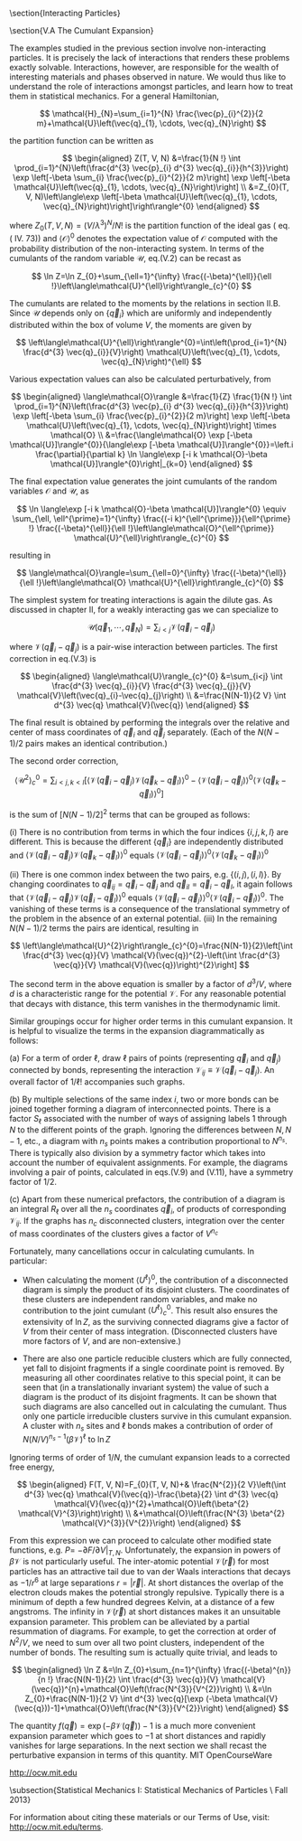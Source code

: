 \section{Interacting Particles}

\section{V.A The Cumulant Expansion}

The examples studied in the previous section involve non-interacting particles. It is precisely the lack of interactions that renders these problems exactly solvable. Interactions, however, are responsible for the wealth of interesting materials and phases observed in nature. We would thus like to understand the role of interactions amongst particles, and learn how to treat them in statistical mechanics. For a general Hamiltonian,

$$
\mathcal{H}_{N}=\sum_{i=1}^{N} \frac{\vec{p}_{i}^{2}}{2 m}+\mathcal{U}\left(\vec{q}_{1}, \cdots, \vec{q}_{N}\right)
$$

the partition function can be written as

$$
\begin{aligned}
Z(T, V, N) &=\frac{1}{N !} \int \prod_{i=1}^{N}\left(\frac{d^{3} \vec{p}_{i} d^{3} \vec{q}_{i}}{h^{3}}\right) \exp \left[-\beta \sum_{i} \frac{\vec{p}_{i}^{2}}{2 m}\right] \exp \left[-\beta \mathcal{U}\left(\vec{q}_{1}, \cdots, \vec{q}_{N}\right)\right] \\
&=Z_{0}(T, V, N)\left\langle\exp \left[-\beta \mathcal{U}\left(\vec{q}_{1}, \cdots, \vec{q}_{N}\right)\right]\right\rangle^{0}
\end{aligned}
$$

where $Z_{0}(T, V, N)=\left(V / \lambda^{3}\right)^{N} / N !$ is the partition function of the ideal gas $($ eq. $($ IV. 73$))$ and $\langle\mathcal{O}\rangle^{0}$ denotes the expectation value of $\mathcal{O}$ computed with the probability distribution of the non-interacting system. In terms of the cumulants of the random variable $\mathcal{U}$, eq.(V.2) can be recast as

$$
\ln Z=\ln Z_{0}+\sum_{\ell=1}^{\infty} \frac{(-\beta)^{\ell}}{\ell !}\left\langle\mathcal{U}^{\ell}\right\rangle_{c}^{0}
$$

The cumulants are related to the moments by the relations in section II.B. Since $\mathcal{U}$ depends only on $\left\{\vec{q}_{i}\right\}$ which are uniformly and independently distributed within the box of volume $V$, the moments are given by

$$
\left\langle\mathcal{U}^{\ell}\right\rangle^{0}=\int\left(\prod_{i=1}^{N} \frac{d^{3} \vec{q}_{i}}{V}\right) \mathcal{U}\left(\vec{q}_{1}, \cdots, \vec{q}_{N}\right)^{\ell}
$$

Various expectation values can also be calculated perturbatively, from

$$
\begin{aligned}
\langle\mathcal{O}\rangle &=\frac{1}{Z} \frac{1}{N !} \int \prod_{i=1}^{N}\left(\frac{d^{3} \vec{p}_{i} d^{3} \vec{q}_{i}}{h^{3}}\right) \exp \left[-\beta \sum_{i} \frac{\vec{p}_{i}^{2}}{2 m}\right] \exp \left[-\beta \mathcal{U}\left(\vec{q}_{1}, \cdots, \vec{q}_{N}\right)\right] \times \mathcal{O} \\
&=\frac{\langle\mathcal{O} \exp [-\beta \mathcal{U}]\rangle^{0}}{\langle\exp [-\beta \mathcal{U}]\rangle^{0}}=\left.i \frac{\partial}{\partial k} \ln \langle\exp [-i k \mathcal{O}-\beta \mathcal{U}]\rangle^{0}\right|_{k=0}
\end{aligned}
$$

The final expectation value generates the joint cumulants of the random variables $\mathcal{O}$ and $\mathcal{U}$, as

$$
\ln \langle\exp [-i k \mathcal{O}-\beta \mathcal{U}]\rangle^{0} \equiv \sum_{\ell, \ell^{\prime}=1}^{\infty} \frac{(-i k)^{\ell^{\prime}}}{\ell^{\prime} !} \frac{(-\beta)^{\ell}}{\ell !}\left\langle\mathcal{O}^{\ell^{\prime}} \mathcal{U}^{\ell}\right\rangle_{c}^{0}
$$

resulting in

$$
\langle\mathcal{O}\rangle=\sum_{\ell=0}^{\infty} \frac{(-\beta)^{\ell}}{\ell !}\left\langle\mathcal{O} \mathcal{U}^{\ell}\right\rangle_{c}^{0}
$$

The simplest system for treating interactions is again the dilute gas. As discussed in chapter II, for a weakly interacting gas we can specialize to

$$
\mathcal{U}\left(\vec{q}_{1}, \cdots, \vec{q}_{N}\right)=\sum_{i<j} \mathcal{V}\left(\vec{q}_{i}-\vec{q}_{j}\right)
$$

where $\mathcal{V}\left(\vec{q}_{i}-\vec{q}_{j}\right)$ is a pair-wise interaction between particles. The first correction in eq.(V.3) is

$$
\begin{aligned}
\langle\mathcal{U}\rangle_{c}^{0} &=\sum_{i<j} \int \frac{d^{3} \vec{q}_{i}}{V} \frac{d^{3} \vec{q}_{j}}{V} \mathcal{V}\left(\vec{q}_{i}-\vec{q}_{j}\right) \\
&=\frac{N(N-1)}{2 V} \int d^{3} \vec{q} \mathcal{V}(\vec{q})
\end{aligned}
$$

The final result is obtained by performing the integrals over the relative and center of mass coordinates of $\vec{q}_{i}$ and $\vec{q}_{j}$ separately. (Each of the $N(N-1) / 2$ pairs makes an identical contribution.)

The second order correction,

$$
\left\langle\mathcal{U}^{2}\right\rangle_{c}^{0}=\sum_{i<j, k<l}\left[\left\langle\mathcal{V}\left(\vec{q}_{i}-\vec{q}_{j}\right) \mathcal{V}\left(\vec{q}_{k}-\vec{q}_{l}\right)\right\rangle^{0}-\left\langle\mathcal{V}\left(\vec{q}_{i}-\vec{q}_{j}\right)\right\rangle^{0}\left\langle\mathcal{V}\left(\vec{q}_{k}-\vec{q}_{l}\right)\right\rangle^{0}\right]
$$

is the sum of $[N(N-1) / 2]^{2}$ terms that can be grouped as follows:

(i) There is no contribution from terms in which the four indices $\{i, j, k, l\}$ are different. This is because the different $\left\{\vec{q}_{i}\right\}$ are independently distributed and $\left\langle\mathcal{V}\left(\vec{q}_{i}-\vec{q}_{j}\right) \mathcal{V}\left(\vec{q}_{k}-\vec{q}_{l}\right)\right\rangle^{0}$ equals $\left\langle\mathcal{V}\left(\vec{q}_{i}-\vec{q}_{j}\right)\right\rangle^{0}\left\langle\mathcal{V}\left(\vec{q}_{k}-\vec{q}_{l}\right)\right\rangle^{0}$

(ii) There is one common index between the two pairs, e.g. $\{(i, j),(i, l)\} .$ By changing coordinates to $\vec{q}_{i j}=\vec{q}_{i}-\vec{q}_{j}$ and $\vec{q}_{i l}=\vec{q}_{i}-\vec{q}_{l}$, it again follows that $\left\langle\mathcal{V}\left(\vec{q}_{i}-\vec{q}_{j}\right) \mathcal{V}\left(\vec{q}_{i}-\vec{q}_{l}\right)\right\rangle^{0}$ equals $\left\langle\mathcal{V}\left(\vec{q}_{i}-\vec{q}_{j}\right)\right\rangle^{0}\left\langle\mathcal{V}\left(\vec{q}_{i}-\vec{q}_{l}\right)\right\rangle^{0} .$ The vanishing of these terms is a consequence of the translational symmetry of the problem in the absence of an external potential. (iii) In the remaining $N(N-1) / 2$ terms the pairs are identical, resulting in

$$
\left\langle\mathcal{U}^{2}\right\rangle_{c}^{0}=\frac{N(N-1)}{2}\left[\int \frac{d^{3} \vec{q}}{V} \mathcal{V}(\vec{q})^{2}-\left(\int \frac{d^{3} \vec{q}}{V} \mathcal{V}(\vec{q})\right)^{2}\right]
$$

The second term in the above equation is smaller by a factor of $d^{3} / V$, where $d$ is a characteristic range for the potential $\mathcal{V} .$ For any reasonable potential that decays with distance, this term vanishes in the thermodynamic limit.

Similar groupings occur for higher order terms in this cumulant expansion. It is helpful to visualize the terms in the expansion diagrammatically as follows:

(a) For a term of order $\ell$, draw $\ell$ pairs of points (representing $\vec{q}_{i}$ and $\left.\vec{q}_{j}\right)$ connected by bonds, representing the interaction $\mathcal{V}_{i j} \equiv \mathcal{V}\left(\vec{q}_{i}-\vec{q}_{j}\right) .$ An overall factor of $1 / \ell !$ accompanies such graphs.

(b) By multiple selections of the same index $i$, two or more bonds can be joined together forming a diagram of interconnected points. There is a factor $S_{\ell}$ associated with the number of ways of assigning labels 1 through $N$ to the different points of the graph. Ignoring the differences between $N, N-1$, etc., a diagram with $n_{s}$ points makes a contribution proportional to $N^{n_{s}}$. There is typically also division by a symmetry factor which takes into account the number of equivalent assignments. For example, the diagrams involving a pair of points, calculated in eqs.(V.9) and (V.11), have a symmetry factor of $1 / 2$.

(c) Apart from these numerical prefactors, the contribution of a diagram is an integral $R_{\ell}$ over all the $n_{s}$ coordinates $\vec{q}_{i}$, of products of corresponding $\mathcal{V}_{i j} .$ If the graphs has $n_{c}$ disconnected clusters, integration over the center of mass coordinates of the clusters gives a factor of $V^{n_{c}}$

Fortunately, many cancellations occur in calculating cumulants. In particular:

- When calculating the moment $\left\langle U^{\ell}\right\rangle^{0}$, the contribution of a disconnected diagram is simply the product of its disjoint clusters. The coordinates of these clusters are independent random variables, and make no contribution to the joint cumulant $\left\langle U^{\ell}\right\rangle_{c}^{0}$. This result also ensures the extensivity of $\ln Z$, as the surviving connected diagrams give a factor of $V$ from their center of mass integration. (Disconnected clusters have more factors of $V$, and are non-extensive.)

- There are also one particle reducible clusters which are fully connected, yet fall to disjoint fragments if a single coordinate point is removed. By measuring all other coordinates relative to this special point, it can be seen that (in a translationally invariant system) the value of such a diagram is the product of its disjoint fragments. It can be shown that such diagrams are also cancelled out in calculating the cumulant. Thus only one particle irreducible clusters survive in this cumulant expansion. A cluster with $n_{s}$ sites and $\ell$ bonds makes a contribution of order of $N(N / V)^{n_{s}-1}(\beta \mathcal{V})^{\ell}$ to $\ln Z$

Ignoring terms of order of $1 / N$, the cumulant expansion leads to a corrected free energy,

$$
\begin{aligned}
F(T, V, N)=F_{0}(T, V, N)+& \frac{N^{2}}{2 V}\left(\int d^{3} \vec{q} \mathcal{V}(\vec{q})-\frac{\beta}{2} \int d^{3} \vec{q} \mathcal{V}(\vec{q})^{2}+\mathcal{O}\left(\beta^{2} \mathcal{V}^{3}\right)\right) \\
&+\mathcal{O}\left(\frac{N^{3} \beta^{2} \mathcal{V}^{3}}{V^{2}}\right)
\end{aligned}
$$

From this expression we can proceed to calculate other modified state functions, e.g. $P=$ $-\partial F /\left.\partial V\right|_{T, N} .$ Unfortunately, the expansion in powers of $\beta \mathcal{V}$ is not particularly useful. The inter-atomic potential $\mathcal{V}(\vec{r})$ for most particles has an attractive tail due to van der Waals interactions that decays as $-1 / r^{6}$ at large separations $r=|\vec{r}| .$ At short distances the overlap of the electron clouds makes the potential strongly repulsive. Typically there is a minimum of depth a few hundred degrees Kelvin, at a distance of a few angstroms. The infinity in $\mathcal{V}(\vec{r})$ at short distances makes it an unsuitable expansion parameter. This problem can be alleviated by a partial resummation of diagrams. For example, to get the correction at order of $N^{2} / V$, we need to sum over all two point clusters, independent of the number of bonds. The resulting sum is actually quite trivial, and leads to

$$
\begin{aligned}
\ln Z &=\ln Z_{0}+\sum_{n=1}^{\infty} \frac{(-\beta)^{n}}{n !} \frac{N(N-1)}{2} \int \frac{d^{3} \vec{q}}{V} \mathcal{V}(\vec{q})^{n}+\mathcal{O}\left(\frac{N^{3}}{V^{2}}\right) \\
&=\ln Z_{0}+\frac{N(N-1)}{2 V} \int d^{3} \vec{q}[\exp (-\beta \mathcal{V}(\vec{q}))-1]+\mathcal{O}\left(\frac{N^{3}}{V^{2}}\right)
\end{aligned}
$$

The quantity $f(\vec{q})=\exp (-\beta \mathcal{V}(\vec{q}))-1$ is a much more convenient expansion parameter which goes to $-1$ at short distances and rapidly vanishes for large separations. In the next section we shall recast the perturbative expansion in terms of this quantity. MIT OpenCourseWare

http://ocw.mit.edu

\subsection{Statistical Mechanics I: Statistical Mechanics of Particles \\ Fall 2013}

For information about citing these materials or our Terms of Use, visit: http://ocw.mit.edu/terms.
